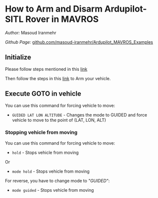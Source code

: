 # How to Arm and Disarm Ardupilot-SITL Rover in MAVROS 

*Author:* Masoud Iranmehr

*Github Page:* [github.com/masoud-iranmehr/Ardupilot_MAVROS_Examples](https://github.com/masoud-iranmehr/Ardupilot_MAVROS_Examples)

## Initialize

Please follow steps mentioned in this [link](../index.md)

Then follow the steps in this [link](Step1_How_to_Arm_and_Disarm.md) to Arm your vehicle.


## Execute GOTO in vehicle

You can use this command for forcing vehicle to move:

* `GUIDED LAT LON ALTITUDE` - Changes the mode to GUIDED and force vehicle to move to the point of (LAT, LON, ALT)

### Stopping vehicle from moving

You can use this command for forcing vehicle to move:

* `hold` - Stops vehicle from moving

Or

* `mode hold` - Stops vehicle from moving

For reverse, you have to change mode to *"GUIDED"*:

* `mode guided` - Stops vehicle from moving

